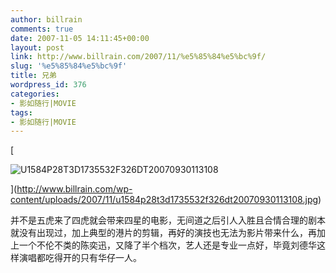 ```yaml
---
author: billrain
comments: true
date: 2007-11-05 14:11:45+00:00
layout: post
link: http://www.billrain.com/2007/11/%e5%85%84%e5%bc%9f/
slug: '%e5%85%84%e5%bc%9f'
title: 兄弟
wordpress_id: 376
categories:
- 影如随行|MOVIE
tags:
- 影如随行|MOVIE
---
```


[


![U1584P28T3D1735532F326DT20070930113108](http://www.billrain.com/wp-content/uploads/2007/11/u1584p28t3d1735532f326dt20070930113108-thumb.jpg)



](http://www.billrain.com/wp-content/uploads/2007/11/u1584p28t3d1735532f326dt20070930113108.jpg)

并不是五虎来了四虎就会带来四星的电影，无间道之后引人入胜且合情合理的剧本就没有出现过，加上典型的港片的剪辑，再好的演技也无法为影片带来什么，再加上一个不伦不类的陈奕迅，又降了半个档次，艺人还是专业一点好，毕竟刘德华这样演唱都吃得开的只有华仔一人。
